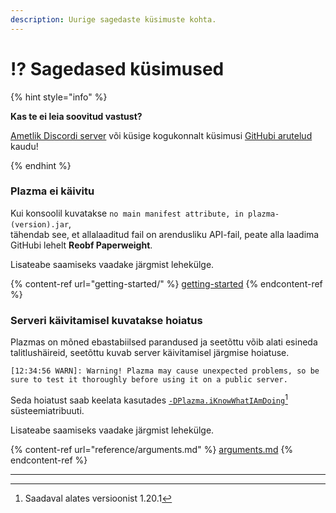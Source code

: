 ```yaml
---
description: Uurige sagedaste küsimuste kohta.
---
```


# ⁉️ Sagedased küsimused

{% hint style="info" %}

**Kas te ei leia soovitud vastust?**

[Ametlik Discordi server](https://discord.gg/MmfC52K8A8) või küsige kogukonnalt küsimusi [GitHubi arutelud](https://github.com/PlazmaMC/PlazmaBukkit/discussions) kaudu!

{% endhint %}

### Plazma ei käivitu

Kui konsoolil kuvatakse `no main manifest attribute, in plazma-(version).jar`,\
tähendab see, et allalaaditud fail on arendusliku API-fail, peate alla laadima GitHubi lehelt **Reobf Paperweight**.

Lisateabe saamiseks vaadake järgmist lehekülge.

{% content-ref url="getting-started/" %}
[getting-started](getting-started#id-2)
{% endcontent-ref %}

### Serveri käivitamisel kuvatakse hoiatus

Plazmas on mõned ebastabiilsed parandused ja seetõttu võib alati esineda talitlushäireid, seetõttu kuvab server käivitamisel järgmise hoiatuse.

```log
[12:34:56 WARN]: Warning! Plazma may cause unexpected problems, so be sure to test it thoroughly before using it on a public server.
```

Seda hoiatust saab keelata kasutades [`-DPlazma.iKnowWhatIAmDoing`](#user-content-fn-1)[^1] süsteemiatribuuti.

Lisateabe saamiseks vaadake järgmist lehekülge.

{% content-ref url="reference/arguments.md" %}
[arguments.md](reference/arguments.md#plazma.iknowwhatiamdoing)
{% endcontent-ref %}

***

[^1]: Saadaval alates versioonist 1.20.1
